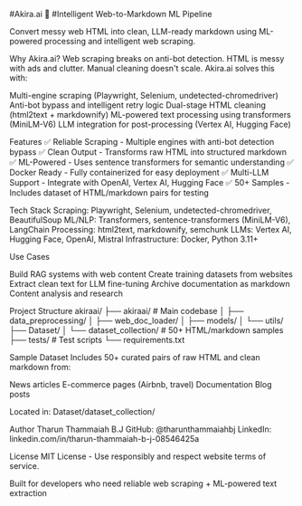 #Akira.ai 🤖
#Intelligent Web-to-Markdown ML Pipeline

Convert messy web HTML into clean, LLM-ready markdown using ML-powered processing and intelligent web scraping.

Why Akira.ai?
Web scraping breaks on anti-bot detection. HTML is messy with ads and clutter. Manual cleaning doesn't scale.
Akira.ai solves this with:

Multi-engine scraping (Playwright, Selenium, undetected-chromedriver)
Anti-bot bypass and intelligent retry logic
Dual-stage HTML cleaning (html2text + markdownify)
ML-powered text processing using transformers (MiniLM-V6)
LLM integration for post-processing (Vertex AI, Hugging Face)


Features
✅ Reliable Scraping - Multiple engines with anti-bot detection bypass
✅ Clean Output - Transforms raw HTML into structured markdown
✅ ML-Powered - Uses sentence transformers for semantic understanding
✅ Docker Ready - Fully containerized for easy deployment
✅ Multi-LLM Support - Integrate with OpenAI, Vertex AI, Hugging Face
✅ 50+ Samples - Includes dataset of HTML/markdown pairs for testing

Tech Stack
Scraping: Playwright, Selenium, undetected-chromedriver, BeautifulSoup
ML/NLP: Transformers, sentence-transformers (MiniLM-V6), LangChain
Processing: html2text, markdownify, semchunk
LLMs: Vertex AI, Hugging Face, OpenAI, Mistral
Infrastructure: Docker, Python 3.11+

Use Cases

Build RAG systems with web content
Create training datasets from websites
Extract clean text for LLM fine-tuning
Archive documentation as markdown
Content analysis and research


Project Structure
akiraai/
├── akiraai/              # Main codebase
│   ├── data_preprocessing/
│   ├── web_doc_loader/
│   ├── models/
│   └── utils/
├── Dataset/
│   └── dataset_collection/  # 50+ HTML/markdown samples
├── tests/                # Test scripts
└── requirements.txt

Sample Dataset
Includes 50+ curated pairs of raw HTML and clean markdown from:

News articles
E-commerce pages (Airbnb, travel)
Documentation
Blog posts

Located in: Dataset/dataset_collection/

Author
Tharun Thammaiah B.J
GitHub: @tharunthammaiahbj
LinkedIn: linkedin.com/in/tharun-thammaiah-b-j-08546425a

License
MIT License - Use responsibly and respect website terms of service.

Built for developers who need reliable web scraping + ML-powered text extraction
